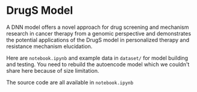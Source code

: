 
# DrugS Model

A DNN model offers a novel approach for drug screening and mechanism research in cancer therapy from a genomic perspective and demonstrates the potential applications of the DrugS model in personalized therapy and resistance mechanism elucidation.

Here are `notebook.ipynb` and example data in `dataset/` for model building and testing. You need to rebuild the autoencode model which we couldn't share here because of size limitation.

The source code are all available in `notebook.ipynb`